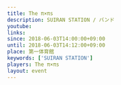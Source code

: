```yaml
---
title: The π×πs
description: SUIRAN STATION / バンド
youtube: 
links:
since: 2018-06-03T14:00:00+09:00
until: 2018-06-03T14:12:00+09:00
place: 第一体育館
keywords: ['SUIRAN STATION']
players: The π×πs
layout: event
---
```

